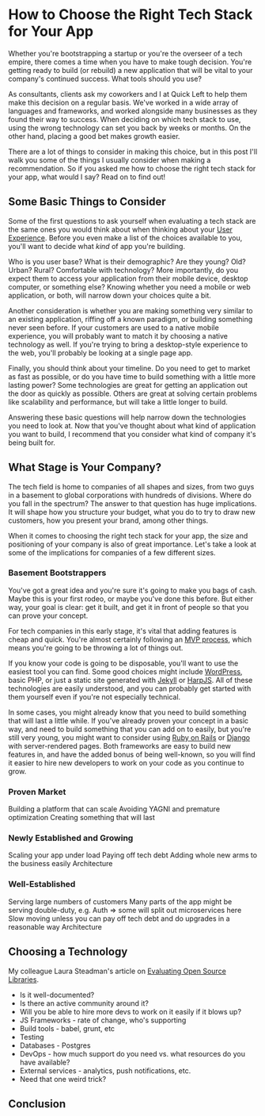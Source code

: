 # How to Choose the Right Tech Stack for Your App

Whether you're bootstrapping a startup or you're the overseer of a tech empire, there comes a time when you have to make tough decision. You're getting ready to build (or rebuild) a new application that will be vital to your company's continued success. What tools should you use?

As consultants, clients ask my coworkers and I at Quick Left to help them make this decision on a regular basis. We've worked in a wide array of languages and frameworks, and worked alongside many businesses as they found their way to success. When deciding on which tech stack to use, using the wrong technology can set you back by weeks or months. On the other hand, placing a good bet makes growth easier.

There are a lot of things to consider in making this choice, but in this post I'll walk you some of the things I usually consider when making a recommendation. So if you asked me how to choose the right tech stack for your app, what would I say? Read on to find out!

## Some Basic Things to Consider

Some of the first questions to ask yourself when evaluating a tech stack are the same ones you would think about when thinking about your [User Experience](https://quickleft.com/blog/ux-is-not-just-ui/). Before you even make a list of the choices available to you, you'll want to decide what _kind_ of app you're building.

Who is you user base? What is their demographic? Are they young? Old? Urban? Rural? Comfortable with technology? More importantly, do you expect them to access your application from their mobile device, desktop computer, or something else? Knowing whether you need a mobile or web application, or both, will narrow down your choices quite a bit.

Another consideration is whether you are making something very similar to an existing application, riffing off a known paradigm, or building something never seen before. If your customers are used to a native mobile experience, you will probably want to match it by choosing a native technology as well. If you're trying to bring a desktop-style experience to the web, you'll probably be looking at a single page app.

Finally, you should think about your timeline. Do you need to get to market as fast as possible, or do you have time to build something with a little more lasting power? Some technologies are great for getting an application out the door as quickly as possible. Others are great at solving certain problems like scalability and performance, but will take a little longer to build.

Answering these basic questions will help narrow down the technologies you need to look at. Now that you've thought about what kind of application you want to build, I recommend that you consider what kind of company it's being built for.

## What Stage is Your Company?

The tech field is home to companies of all shapes and sizes, from two guys in a basement to global corporations with hundreds of divisions. Where do you fall in the spectrum? The answer to that question has huge implications. It will shape how you structure your budget, what you do to try to draw new customers, how you present your brand, among other things.

When it comes to choosing the right tech stack for your app, the size and positioning of your company is also of great importance. Let's take a look at some of the implications for companies of a few different sizes.

### Basement Bootstrappers

You've got a great idea and you're sure it's going to make you bags of cash. Maybe this is your first rodeo, or maybe you've done this before. But either way, your goal is clear: get it built, and get it in front of people so that you can prove your concept.

For tech companies in this early stage, it's vital that adding features is cheap and quick. You're almost certainly following an [MVP process](https://blog.engineyard.com/2015/actually-mvp), which means you're going to be throwing a lot of things out.

If you know your code is going to be disposable, you'll want to use the easiest tool you can find. Some good choices might include [WordPress](), basic PHP, or just a static site generated with [Jekyll]() or [HarpJS](). All of these technologies are easily understood, and you can probably get started with them yourself even if you're not especially technical.

In some cases, you might already know that you need to build something that will last a little while. If you've already proven your concept in a basic way, and need to build something that you can add on to easily, but you're still very young, you might want to consider using [Ruby on Rails]() or [Django]() with server-rendered pages. Both frameworks are easy to build new features in, and have the added bonus of being well-known, so you will find it easier to hire new developers to work on your code as you continue to grow.

### Proven Market

Building a platform that can scale
Avoiding YAGNI and premature optimization
Creating something that will last

### Newly Established and Growing

Scaling your app under load
Paying off tech debt
Adding whole new arms to the business easily
Architecture

### Well-Established

Serving large numbers of customers
Many parts of the app might be serving double-duty, e.g. Auth => some will split out microservices here
Slow moving unless you can pay off tech debt and do upgrades in a reasonable way
Architecture


## Choosing a Technology

My colleague Laura Steadman's article on [Evaluating Open Source Libraries](https://quickleft.com/blog/evaluating-open-source-libraries-five-questions-to-ask/).

- Is it well-documented?
- Is there an active community around it?
- Will you be able to hire more devs to work on it easily if it blows up?
- JS Frameworks - rate of change, who's supporting
- Build tools - babel, grunt, etc
- Testing
- Databases - Postgres
- DevOps - how much support do you need vs. what resources do you have available?
- External services - analytics, push notifications, etc.
- Need that one weird trick?


## Conclusion
